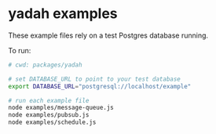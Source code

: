 # yadah examples

These example files rely on a test Postgres database running.

To run:

```sh
# cwd: packages/yadah

# set DATABASE_URL to point to your test database
export DATABASE_URL="postgresql://localhost/example"

# run each example file
node examples/message-queue.js
node examples/pubsub.js
node examples/schedule.js
```
